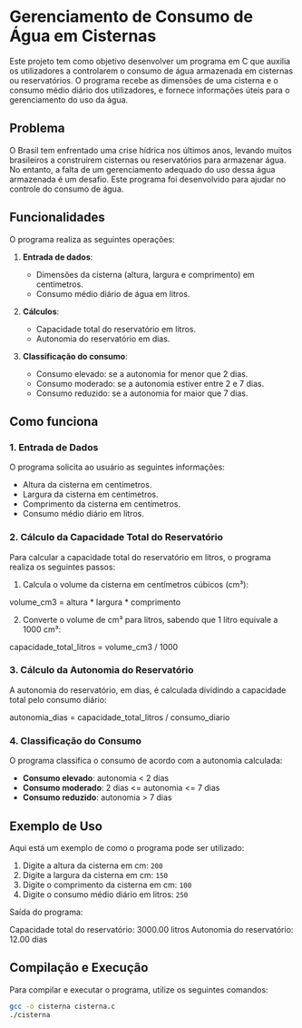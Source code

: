# Gerenciamento de Consumo de Água em Cisternas

Este projeto tem como objetivo desenvolver um programa em C que auxilia os utilizadores a controlarem o consumo de água armazenada em cisternas ou reservatórios. O programa recebe as dimensões de uma cisterna e o consumo médio diário dos utilizadores, e fornece informações úteis para o gerenciamento do uso da água.

## Problema

O Brasil tem enfrentado uma crise hídrica nos últimos anos, levando muitos brasileiros a construírem cisternas ou reservatórios para armazenar água. No entanto, a falta de um gerenciamento adequado do uso dessa água armazenada é um desafio. Este programa foi desenvolvido para ajudar no controle do consumo de água.

## Funcionalidades

O programa realiza as seguintes operações:

1. **Entrada de dados**:
   - Dimensões da cisterna (altura, largura e comprimento) em centímetros.
   - Consumo médio diário de água em litros.

2. **Cálculos**:
   - Capacidade total do reservatório em litros.
   - Autonomia do reservatório em dias.

3. **Classificação do consumo**:
   - Consumo elevado: se a autonomia for menor que 2 dias.
   - Consumo moderado: se a autonomia estiver entre 2 e 7 dias.
   - Consumo reduzido: se a autonomia for maior que 7 dias.

## Como funciona

### 1. Entrada de Dados

O programa solicita ao usuário as seguintes informações:
- Altura da cisterna em centímetros.
- Largura da cisterna em centímetros.
- Comprimento da cisterna em centímetros.
- Consumo médio diário em litros.

### 2. Cálculo da Capacidade Total do Reservatório

Para calcular a capacidade total do reservatório em litros, o programa realiza os seguintes passos:
1. Calcula o volume da cisterna em centímetros cúbicos (cm³):

  volume_cm3 = altura * largura * comprimento

2. Converte o volume de cm³ para litros, sabendo que 1 litro equivale a 1000 cm³:

  capacidade_total_litros = volume_cm3 / 1000
  
### 3. Cálculo da Autonomia do Reservatório

A autonomia do reservatório, em dias, é calculada dividindo a capacidade total pelo consumo diário:

autonomia_dias = capacidade_total_litros / consumo_diario


### 4. Classificação do Consumo

O programa classifica o consumo de acordo com a autonomia calculada:
- **Consumo elevado**: autonomia < 2 dias
- **Consumo moderado**: 2 dias <= autonomia <= 7 dias
- **Consumo reduzido**: autonomia > 7 dias

## Exemplo de Uso

Aqui está um exemplo de como o programa pode ser utilizado:

1. Digite a altura da cisterna em cm: `200`
2. Digite a largura da cisterna em cm: `150`
3. Digite o comprimento da cisterna em cm: `100`
4. Digite o consumo médio diário em litros: `250`

Saída do programa:

Capacidade total do reservatório: 3000.00 litros
Autonomia do reservatório: 12.00 dias


## Compilação e Execução

Para compilar e executar o programa, utilize os seguintes comandos:

```sh
gcc -o cisterna cisterna.c
./cisterna
